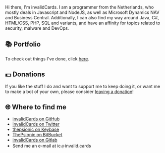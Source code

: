 Hi there, I'm invalidCards. I am a programmer from the Netherlands, who mostly deals in Javascript and NodeJS, as well as Microsoft Dynamics NAV and Business Central. Additionally, I can also find my way around Java, C#, HTML/CSS, PHP, SQL and variants, and have an affinity for topics related to security, malware and DevOps.

## 📚 Portfolio
To check out things I've done, click [here](./portfolio).

## 💵 Donations
If you like the stuff I do and want to support me to keep doing it, or want me to make a bot of your own, please consider [leaving a donation](./donations)!

## 🌐 Where to find me
* [invalidCards on GitHub](https://github.com/invalidCards)
* [invalidCards on Twitter](https://twitter.com/invalidCards)
* [thepsionic on Keybase](https://keybase.io/thepsionic)
* [ThePsionic on BitBucket](https://bitbucket.org/ThePsionic)
* [invalidCards on Gitlab](https://gitlab.com/u/invalidCards)
* Send me an e-mail at ic﹫invalid.cards
